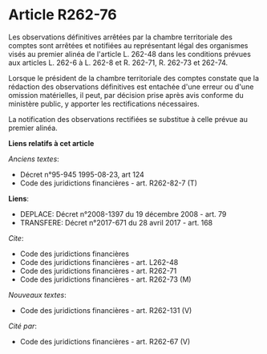 # Article R262-76

Les observations définitives arrêtées par la chambre territoriale des comptes sont arrêtées et notifiées au représentant
légal des organismes visés au premier alinéa de l'article L. 262-48 dans les conditions prévues aux articles L. 262-6 à L.
262-8 et R. 262-71, R. 262-73 et 262-74.

Lorsque le président de la chambre territoriale des comptes constate que la rédaction des observations définitives est
entachée d'une erreur ou d'une omission matérielles, il peut, par décision prise après avis conforme du ministère public, y
apporter les rectifications nécessaires.

La notification des observations rectifiées se substitue à celle prévue au premier alinéa.

**Liens relatifs à cet article**

_Anciens textes_:

  - Décret n°95-945 1995-08-23, art 124
  - Code des juridictions financières - art. R262-82-7 (T)

**Liens**:

  - DEPLACE: Décret n°2008-1397 du 19 décembre 2008 - art. 79
  - TRANSFERE: Décret n°2017-671 du 28 avril 2017 - art. 168

_Cite_:

  - Code des juridictions financières
  - Code des juridictions financières - art. L262-48
  - Code des juridictions financières - art. R262-71
  - Code des juridictions financières - art. R262-73 (M)

_Nouveaux textes_:

  - Code des juridictions financières - art. R262-131 (V)

_Cité par_:

  - Code des juridictions financières - art. R262-67 (V)
